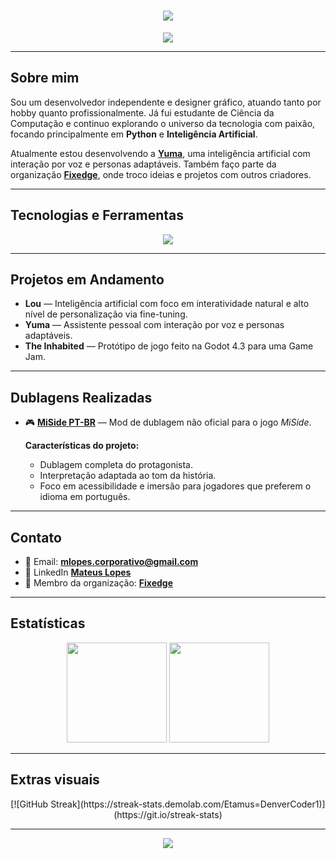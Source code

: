 <h1 align="center">
  <img src="https://capsule-render.vercel.app/api?type=waving&height=200&color=8000FF&text=MATEUS%20LOPES&textBg=false&fontColor=ffffff&fontSize=40&fontAlignY=30&desc=Software%20Developer&descAlignY=45&reversal=false&descSize=18" />
</h1>

<p align="center">
  <img src="https://readme-typing-svg.herokuapp.com?font=Fira+Code&weight=600&size=22&pause=1000&color=A259FF&center=true&vCenter=true&width=435&lines=Apaixonado+por+IA+e+ML+%F0%9F%96%B2%EF%B8%8F;Designer+Gr%C3%A1fico+%F0%9F%96%8C%EF%B8%8F;Desenvolvedor+de+Jogos+%F0%9F%8E%AE;Dublador+%F0%9F%8E%99%EF%B8%8F" />
</p>

---

## Sobre mim

Sou um desenvolvedor independente e designer gráfico, atuando tanto por hobby quanto profissionalmente. Já fui estudante de Ciência da Computação e continuo explorando o universo da tecnologia com paixão, focando principalmente em **Python** e **Inteligência Artificial**.

Atualmente estou desenvolvendo a **[Yuma](https://github.com/Etamus/Yuma)**, uma inteligência artificial com interação por voz e personas adaptáveis. Também faço parte da organização [**Fixedge**](https://github.com/Fixedge), onde troco ideias e projetos com outros criadores.

---

## Tecnologias e Ferramentas

<div align="center">
  <img src="https://skillicons.dev/icons?i=python,cpp,js,vba,html,css,unity,unreal,godot,photoshop,blender,gcloud" />
</div>

---

## Projetos em Andamento

- **Lou** — Inteligência artificial com foco em interatividade natural e alto nível de personalização via fine-tuning.
- **Yuma** — Assistente pessoal com interação por voz e personas adaptáveis.
- **The Inhabited** — Protótipo de jogo feito na Godot 4.3 para uma Game Jam.

---

## Dublagens Realizadas

- 🎮 [**MiSide PT-BR**](https://www.nexusmods.com/miside/mods/551) — Mod de dublagem não oficial para o jogo *MiSide*.

  **Características do projeto:**
  - Dublagem completa do protagonista.
  - Interpretação adaptada ao tom da história.
  - Foco em acessibilidade e imersão para jogadores que preferem o idioma em português.
    
---    

## Contato

- 📧 Email: **mlopes.corporativo@gmail.com**
- 🔗 LinkedIn [**Mateus Lopes**](https://www.linkedin.com/in/mateuslopesd)
- 🏢 Membro da organização: [**Fixedge**](https://github.com/Fixedge)
---

## Estatísticas

<div align="center">
  <img height="160em" src="https://github-readme-stats.vercel.app/api?username=Etamus&show_icons=true&theme=purple&hide_border=true&title_color=bf69ff&icon_color=bf69ff"/>
  <img height="160em" src="https://github-readme-stats.vercel.app/api/top-langs/?username=Etamus&layout=compact&theme=purple&hide_border=true&title_color=bf69ff"/>
</div>

---

## Extras visuais


<p align="center">
  [![GitHub Streak](https://streak-stats.demolab.com/Etamus=DenverCoder1)](https://git.io/streak-stats)
</p>

---

<p align="center">
  <img src="https://capsule-render.vercel.app/api?type=waving&color=8000FF&height=120&section=footer"/>
</p>
